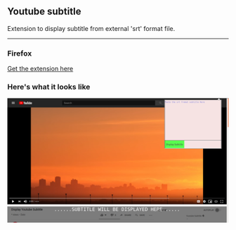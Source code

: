 ## Youtube subtitle 
Extension to display subtitle from external 'srt' format file.

---
### Firefox
[Get the extension here](https://mzl.la/YoutubeSubtitle/)

### Here's what it looks like

![DEMO](./demo.png)
